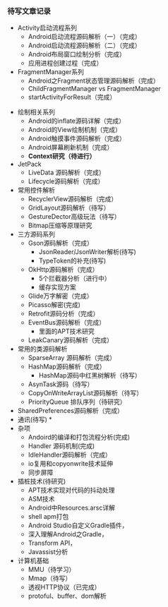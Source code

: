 ### 待写文章记录

- Activity启动流程系列
  - Android启动流程源码解析（一）（完成）
  - Android启动流程源码解析（二）（完成）
  - Android布局窗口绘制分析（完成）
  - 应用进程创建过程（完成）
- FragmentManager系列
  - Android之Fragment状态管理源码解析（完成）
  - ChildFragmentManager vs FragmentManager
  - startActivityForResult（完成）

* 绘制相关系列
  * Android的inflate源码详解（完成）
  * Android的View绘制机制（完成）
  * Android触摸事件源码解析（完成）
  * Android屏幕刷新机制（完成）
  * **Context研究（待进行）**
* JetPack
  * LiveData 源码解析（完成）
  * Lifecycle源码解析（完成）
* 常用控件解析
  * RecyclerView源码解析（完成）
  * GridLayout源码解析（待写）
  * GestureDector高级玩法（待写）
  * Bitmap压缩等原理研究
* 三方源码系列
  * Gson源码解析（完成）
    * JsonReader/JsonWriter解析(待写)
    * TypeToken的补充(待写)
  * OkHttp源码解析（完成）
    * 5个拦截器分析（进行中）
    * 缓存实现方案
  * Glide万字解密（完成）
  * Picasso解密(完成)
  * Retrofit源码分析（完成）
  * EventBus源码解析（完成）
    * 里面的APT技术研究
  * LeakCanary源码解析（完成） 
* 常用的类源码解析
  * SparseArray 源码解析（完成）
  * HashMap源码解析（完成）
    * HashMap源码中红黑树解析（待写）
  * AsynTask源码（待写）
  * CopyOnWriteArrayList源码解析（待写）
  * PriorityQueue 排队序列（待研究）
* SharedPreferences源码解析（完成）
* 通讯(待写)
  * 
* 杂项
  * Andoird的编译和打包流程分析(完成)
  * Handler 源码机制(完成)
  * IdleHandler源码解析（完成）
  * io复用和copyonwrite技术延伸
  * 同步屏障
* 插桩技术(待研究)
  * APT技术实现对代码的抖动处理
  * ASM技术
  * Android中Resources.arsc详解
  * shell apm打包
  * Android Studio自定义Gradle插件，
  * 深入理解Android之Gradle，
  * Transform API，
  * Javassist分析
* 计算机基础
  * MMU（待学习）
  * Mmap（待写）
  * 透视HTTP协议（已完成）
  * protoful、buffer、dom解析